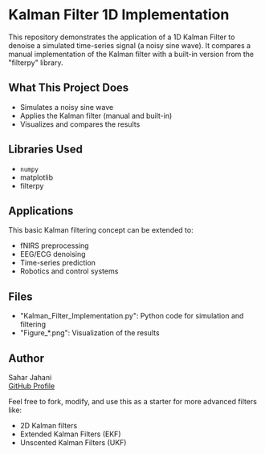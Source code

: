 # Kalman Filter 1D Implementation #

This repository demonstrates the application of a 1D Kalman Filter to denoise a simulated time-series signal (a noisy sine wave).
It compares a manual implementation of the Kalman filter with a built-in version from the "filterpy" library.


## What This Project Does

- Simulates a noisy sine wave
- Applies the Kalman filter (manual and built-in)
- Visualizes and compares the results


## Libraries Used

- `numpy`
- matplotlib
- filterpy



## Applications

This basic Kalman filtering concept can be extended to:
- fNIRS preprocessing
- EEG/ECG denoising
- Time-series prediction
- Robotics and control systems


## Files

- "Kalman_Filter_Implementation.py": Python code for simulation and filtering
- "Figure_*.png": Visualization of the results


## Author

Sahar Jahani  
[GitHub Profile](https://github.com/Jahani-dev)


Feel free to fork, modify, and use this as a starter for more advanced filters like:
- 2D Kalman filters
- Extended Kalman Filters (EKF)
- Unscented Kalman Filters (UKF)
